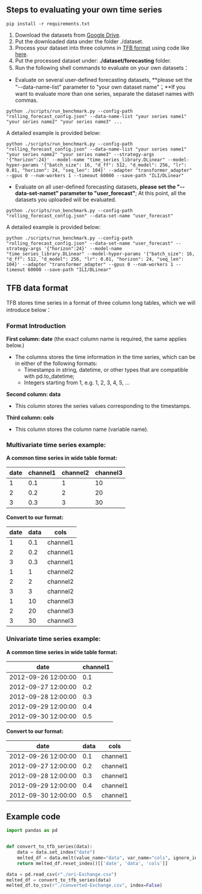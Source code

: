 



## Steps to evaluating your own time series

```shell
pip install -r requirements.txt
```

1. Download the datasets from [Google Drive](https://drive.google.com/file/d/1vgpOmAygokoUt235piWKUjfwao6KwLv7/view?usp=drive_link). 
2. Put the downloaded data under the folder ./dataset.
3. Process your dataset into three columns in [TFB format](#TFB-data-format) using code like [here](#Example-code).  
4. Put the processed dataset under: **./dataset/forecasting** folder.
5. Run the following shell commands to evaluate on your own datasets：

- Evaluate on several user-defined forecasting datasets,  **please set the "--data-name-list" parameter to "your own dataset name"；**If you want to evaluate more than one series, separate the dataset names with commas.

```shell
python ./scripts/run_benchmark.py --config-path "rolling_forecast_config.json" --data-name-list "your series name1" "your series name2" "your series name3" ...
```

A detailed example is provided below:

```shell
python ./scripts/run_benchmark.py --config-path "rolling_forecast_config.json" --data-name-list "your series name1" "your series name2" "your series name3" --strategy-args '{"horizon":24}' --model-name "time_series_library.DLinear" --model-hyper-params '{"batch_size": 16, "d_ff": 512, "d_model": 256, "lr": 0.01, "horizon": 24, "seq_len": 104}' --adapter "transformer_adapter" --gpus 0 --num-workers 1 --timeout 60000 --save-path "ILI/DLinear"
```

- Evaluate on all user-defined forecasting datasets,  **please set the "--data-set-namet" parameter to "user_forecast"**; At this point, all the datasets you uploaded will be evaluated.

```shell
python ./scripts/run_benchmark.py --config-path "rolling_forecast_config.json" --data-set-name "user_forecast"
```

A detailed example is provided below:

```shell
python ./scripts/run_benchmark.py --config-path "rolling_forecast_config.json" --data-set-name "user_forecast" --strategy-args '{"horizon":24}' --model-name "time_series_library.DLinear" --model-hyper-params '{"batch_size": 16, "d_ff": 512, "d_model": 256, "lr": 0.01, "horizon": 24, "seq_len": 104}' --adapter "transformer_adapter" --gpus 0 --num-workers 1 --timeout 60000 --save-path "ILI/DLinear"
```



## TFB data format

TFB stores time series in a format of three column long tables,  which we will introduce below：

### Format Introduction

**First column: date** (the exact column name is required, the same applies below.)

- The columns stores the time information in the time series, which can be in either of the following formats:
  - Timestamps in string, datetime, or other types that are compatible with pd.to_datetime;
  - Integers starting from 1, e.g. 1, 2, 3, 4, 5, ...
  

**Second column: data**

- This column stores the series values corresponding to the timestamps.

**Third column: cols**

- This column stores the column name (variable name).

  


### Multivariate time series example:

**A common time series in wide table format:**

| date | channel1 | channel2 | channel3 |
| ---- | -------- | -------- | -------- |
| 1    | 0.1      | 1        | 10       |
| 2    | 0.2      | 2        | 20       |
| 3    | 0.3      | 3        | 30       |

**Convert to our format:**

| date | data | cols     |
| ---- | ---- | -------- |
| 1    | 0.1  | channel1 |
| 2    | 0.2  | channel1 |
| 3    | 0.3  | channel1 |
| 1    | 1    | channel2 |
| 2    | 2    | channel2 |
| 3    | 3    | channel2 |
| 1    | 10   | channel3 |
| 2    | 20   | channel3 |
| 3    | 30   | channel3 |



###  Univariate time series example:

**A common time series in wide table format:**

| date                | channel1 |
| ------------------- | -------- |
| 2012-09-26 12:00:00 | 0.1      |
| 2012-09-27 12:00:00 | 0.2      |
| 2012-09-28 12:00:00 | 0.3      |
| 2012-09-29 12:00:00 | 0.4      |
| 2012-09-30 12:00:00 | 0.5      |

**Convert to our format:**

| date                | data | cols     |
| ------------------- | ---- | -------- |
| 2012-09-26 12:00:00 | 0.1  | channel1 |
| 2012-09-27 12:00:00 | 0.2  | channel1 |
| 2012-09-28 12:00:00 | 0.3  | channel1 |
| 2012-09-29 12:00:00 | 0.4  | channel1 |
| 2012-09-30 12:00:00 | 0.5  | channel1 |





## Example code

```python
import pandas as pd


def convert_to_tfb_series(data):
    data = data.set_index("date")
    melted_df = data.melt(value_name="data", var_name="cols", ignore_index=False)
    return melted_df.reset_index()[['date', 'data', 'cols']]

data = pd.read_csv(r"./ori-Exchange.csv")
melted_df = convert_to_tfb_series(data)
melted_df.to_csv(r"./converted-Exchange.csv", index=False)

```




